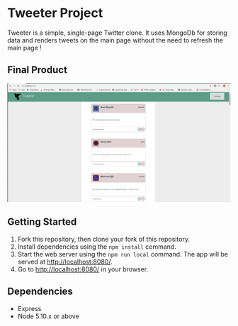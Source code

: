 # Tweeter Project

Tweeter is a simple, single-page Twitter clone. 
It uses MongoDb for storing data and renders tweets on the main page without the need to refresh the main page !


## Final Product

!["tweeter-main"](https://github.com/virgile12/tweeter/blob/master/docs/tweeter-main.png)

## Getting Started

1. Fork this repository, then clone your fork of this repository.
2. Install dependencies using the `npm install` command.
3. Start the web server using the `npm run local` command. The app will be served at <http://localhost:8080/>.
4. Go to <http://localhost:8080/> in your browser.

## Dependencies

- Express
- Node 5.10.x or above

